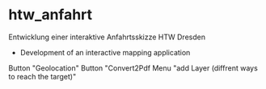 htw_anfahrt
===========

 Entwicklung einer interaktive Anfahrtsskizze HTW Dresden
* Development of an interactive  mapping application 

Button "Geolocation"
Button "Convert2Pdf
Menu "add Layer (diffrent ways to reach the target)"

